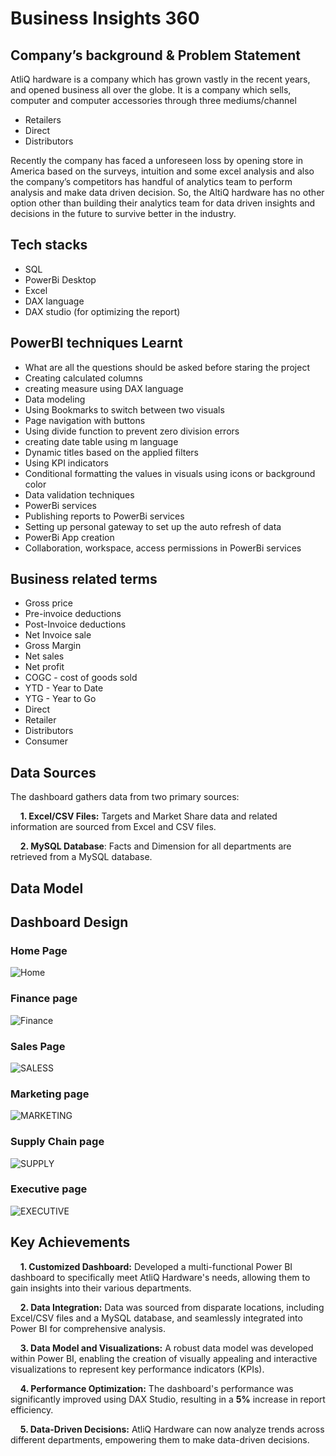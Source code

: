 # Business Insights 360 

## Company’s background & Problem Statement

AtliQ hardware is a company which has grown vastly in the recent years, and opened business all over the globe. It is a company which sells, computer and computer accessories through three mediums/channel

- Retailers
- Direct
- Distributors

Recently the company has faced a unforeseen loss by opening store in America based on the surveys, intuition and some excel analysis and also the company’s competitors has handful of analytics team to perform analysis and make data driven decision. So, the AltiQ hardware has no other option other than building their analytics team for data driven insights and decisions in the future to survive better in the industry. 

## Tech stacks

- SQL
- PowerBi Desktop
- Excel
- DAX language
- DAX studio (for optimizing the report)

## PowerBI techniques Learnt

- What are all the questions should be asked before staring the project
- Creating calculated columns
- creating measure using DAX language
- Data modeling
- Using Bookmarks to switch between two visuals
- Page navigation with buttons
- Using divide function to prevent zero division errors
- creating date table using m language
- Dynamic titles based on the applied filters
- Using KPI indicators
- Conditional formatting the values in visuals using icons or background color
- Data validation techniques
- PowerBi services
- Publishing reports to PowerBi services
- Setting up personal gateway to set up the auto refresh of data
- PowerBi App creation
- Collaboration, workspace, access permissions in PowerBi services

## Business related terms

- Gross price
- Pre-invoice deductions
- Post-Invoice deductions
- Net Invoice sale
- Gross Margin
- Net sales
- Net profit
- COGC - cost of goods sold
- YTD - Year to Date
- YTG - Year to Go
- Direct
- Retailer
- Distributors
- Consumer

## Data Sources
  The dashboard gathers data from two primary sources:

&nbsp;&nbsp;&nbsp;&nbsp;**1. Excel/CSV Files:** Targets and Market Share data and related information are sourced from Excel and CSV files.

&nbsp;&nbsp;&nbsp;&nbsp;**2. MySQL Database**: Facts and Dimension for all departments are retrieved from a MySQL database.

## Data Model

## Dashboard Design
### Home Page
![Home](https://github.com/kiransuryaa/Business-Insights-360-/assets/141052509/b08bf485-ba95-47c2-a72c-15f0ae9cad14)

### Finance page
![Finance](https://github.com/kiransuryaa/Business-Insights-360-/assets/141052509/10cc34a8-8ca1-4d41-8fff-7b0da119f03e)

### Sales Page
![SALESS](https://github.com/kiransuryaa/Business-Insights-360-/assets/141052509/e97daaa8-6e32-4c91-aeb8-753dd5470887)

### Marketing page
![MARKETING](https://github.com/kiransuryaa/Business-Insights-360-/assets/141052509/eadc0f97-26de-46fa-8007-6ee780419f88)

### Supply Chain page
![SUPPLY](https://github.com/kiransuryaa/Business-Insights-360-/assets/141052509/235dcc1f-0642-488c-9e03-670128adb527)


### Executive page
![EXECUTIVE](https://github.com/kiransuryaa/Business-Insights-360-/assets/141052509/9128acce-1eb4-4c5a-8e9d-8021d7835b03)


## Key Achievements
   &nbsp;&nbsp;&nbsp;&nbsp;**1. Customized Dashboard:** Developed a multi-functional Power BI dashboard to specifically meet AtliQ Hardware's needs, allowing them to gain insights into their various departments. 
   
   &nbsp;&nbsp;&nbsp;&nbsp;**2. Data Integration:** Data was sourced from disparate locations, including Excel/CSV files and a MySQL database, and seamlessly integrated into Power BI for comprehensive analysis.

   &nbsp;&nbsp;&nbsp;&nbsp;**3. Data Model and Visualizations:** A robust data model was developed within Power BI, enabling the creation of visually appealing and interactive visualizations to represent key performance indicators (KPIs).

   &nbsp;&nbsp;&nbsp;&nbsp;**4. Performance Optimization:** The dashboard's performance was significantly improved using DAX Studio, resulting in a **5%** increase in report efficiency.

   &nbsp;&nbsp;&nbsp;&nbsp;**5. Data-Driven Decisions:** AtliQ Hardware can now analyze trends across different departments, empowering them to make data-driven decisions.

